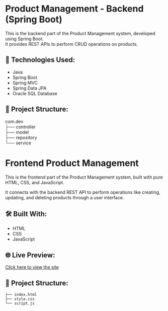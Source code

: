 # Product Management - Backend (Spring Boot)

This is the backend part of the Product Management system, developed using Spring Boot.  
It provides REST APIs to perform CRUD operations on products.

## 🚀 Technologies Used:
- Java
- Spring Boot
- Spring MVC
- Spring Data JPA
- Oracle SQL Database

## 📁 Project Structure:
com.dev  
├── controller  
├── model  
├── repository  
└── service
# Frontend Product Management

This is the frontend part of the Product Management system, built with pure HTML, CSS, and JavaScript.

It connects with the backend REST API to perform operations like creating, updating, and deleting products through a user interface.

## 🛠️ Built With:
- HTML
- CSS
- JavaScript

## 🌐 Live Preview:
[Click here to view the site](https://github-sathu.github.io/frontend-product-management/) <!-- Replace with your actual deployed URL -->

## 📁 Project Structure:
```
├── index.html  
├── style.css  
└── script.js  
```
